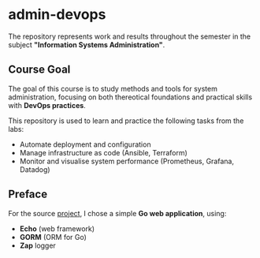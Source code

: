# admin-devops

The repository represents work and results throughout the semester in the subject **"Information Systems Administration"**.

## Course Goal
The goal of this course is to study methods and tools for system administration, focusing on both thereotical foundations and practical skills with **DevOps practices**.

This repository is used to learn and practice the following tasks from the labs:
- Automate deployment and configuration
- Manage infrastructure as code (Ansible, Terraform)  
- Monitor and visualise system performance (Prometheus, Grafana, Datadog)  

## Preface

For the source [project](https://github.com/ybkuroki/go-webapp-sample/tree/master), I chose a simple **Go web application**, using:
- **Echo** (web framework)
- **GORM** (ORM for Go)
- **Zap** logger
